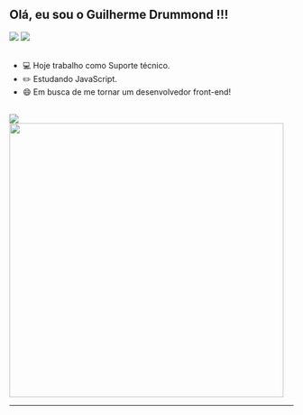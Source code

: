 ## Olá, eu sou o Guilherme Drummond !!!
<div>
  <a href ="mailto:g_drummond@hotmail.com"><img src="https://img.shields.io/badge/Microsoft_Outlook-0078D4?style=for-the-badge&logo=microsoft-outlook&logoColor=white" target="_blank"></a>
  <a href="https://www.linkedin.com/in/guilhermedrummond/" target="_blank"><img src="https://img.shields.io/badge/-LinkedIn-%230077B5?style=for-the-badge&logo=linkedin&logoColor=white" target="_blank"></a>
 
</div><br>

- 💻 Hoje trabalho como Suporte técnico.
- ✏️ Estudando JavaScript.
- 😄 Em busca de me tornar um desenvolvedor front-end!


 
</div>
<div><br> 
  <img src="https://github-readme-stats.vercel.app/api?username=GuilhermeDrummond&show_icons=true&theme=dark&include_all_commits=true&count_private=true"/>
  <img width="486" src="https://github-readme-stats.vercel.app/api/top-langs/?username=GuilhermeDrummond&layout=compact&theme=dark"/>
</div><hr>


